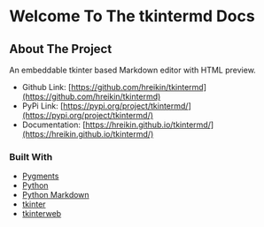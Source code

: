 # Welcome To The tkintermd Docs

<!-- ABOUT THE PROJECT -->
## About The Project

<!-- [![Product Name Screen Shot][product-screenshot]](https://example.com) -->

An embeddable tkinter based Markdown editor with HTML preview.

- Github Link: [https://github.com/hreikin/tkintermd](https://github.com/hreikin/tkintermd)  
- PyPi Link: [https://pypi.org/project/tkintermd/](https://pypi.org/project/tkintermd/)  
- Documentation: [https://hreikin.github.io/tkintermd/](https://hreikin.github.io/tkintermd/)  

### Built With

- [Pygments](https://github.com/pygments/pygments)
- [Python](https://www.python.org/)
- [Python Markdown](https://github.com/Python-Markdown/markdown)
- [tkinter](https://docs.python.org/3/library/tkinter.html)
- [tkinterweb](https://github.com/Andereoo/TkinterWeb)
